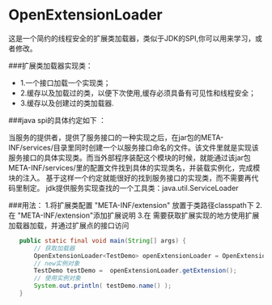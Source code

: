 # OpenExtensionLoader
这是一个简约的线程安全的扩展类加载器，类似于JDK的SPI,你可以用来学习，或者修改。



 ###扩展类加载器实现类：
 * 1.一个接口加载一个实现类；
 * 2.缓存以及加载过的类，以便下次使用,缓存必须具备有可见性和线程安全；
 * 3.缓存以及创建过的类加载器.
 
 
 ###java spi的具体约定如下 ：
 
 当服务的提供者，提供了服务接口的一种实现之后，在jar包的META-INF/services/目录里同时创建一个以服务接口命名的文件。该文件里就是实现该服务接口的具体实现类。而当外部程序装配这个模块的时候，就能通过该jar包META-INF/services/里的配置文件找到具体的实现类名，并装载实例化，完成模块的注入。 
 基于这样一个约定就能很好的找到服务接口的实现类，而不需要再代码里制定。
 jdk提供服务实现查找的一个工具类：java.util.ServiceLoader
 
 ###用法：
    1.将扩展类配置 "META-INF/extension" 放置于类路径classpath下
    2.在 "META-INF/extension"添加扩展说明
    3.在 需要获取扩展实现的地方使用扩展加载器加载，并通过扩展点的接口访问
 
 
 ```java
    public static final void main(String[] args) {
        // 获取加载器
        OpenExtensionLoader<TestDemo> openExtensionLoader = OpenExtensionLoader.getExtensionLoader( TestDemo.class );
        // new实例对象
        TestDemo testDemo =  openExtensionLoader.getExtension();
        // 使用实例对象
        System.out.println( testDemo.name() );
    }
```
    

